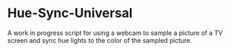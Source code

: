 # Hue-Sync-Universal
 A work in progress script for using a webcam to sample a picture of a TV screen and sync hue lights to the color of the sampled picture.

